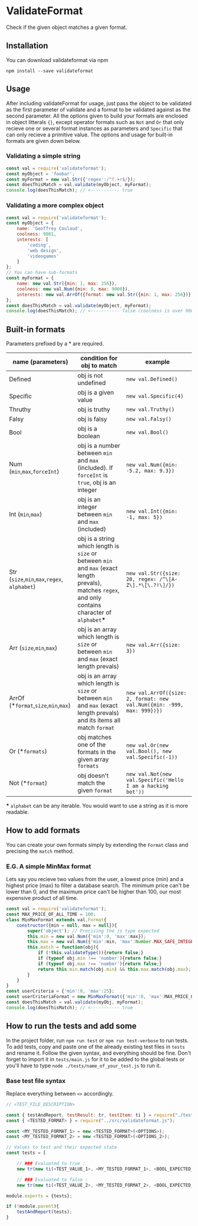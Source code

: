 # ValidateFormat
 Check if the given object matches a given format.


## Installation
You can download validateformat via npm
```
npm install --save validateformat
```

## Usage
After including validateFormat for usage, just pass the object to be validated as the first parameter of validate and a format to be validated against as the second parameter.
All the options given to build your formats are enclosed in object litterals `{}`, except operator formats such as `Not` and `Or` that only recieve one or several format instances as parameters and `Specific` that can only recieve a primitive value.
The options and usage for built-in formats are given down below.

### Validating a simple string
```js
const val = require('validateformat');
const myObject = 'foobar'; 
const myFormat = new val.Str({'regex':/^f.+r$/});
const doesThisMatch = val.validate(myObject, myFormat);
console.log(doesThisMatch); // <----------- true
```

### Validating a more complex object
```js
const val = require('validateformat');
const myObject = {
	name: 'Geoffrey Coulaud',
	coolness: 9001,
	interests: [
		'coding',
		'web design',
		'videogames'
	]
};
// You can have sub-formats
const myFormat = {
	name: new val.Str({min: 1, max: 256}),
	coolness: new val.Num({min: 0, max: 9000}),
	interests: new val.ArrOf({format: new val.Str({min: 1, max: 256})})
};
const doesThisMatch = val.validate(myObject, myFormat);
console.log(doesThisMatch); // <----------- false (coolness is over 9000)
```

## Built-in formats
Parameters prefixed by a * are required.

| name (parameters) | condition for obj to match | example |
| ----------------- | -------------------------- | ------- |
| Defined | obj is not undefined | `new val.Defined()` |
| Specific | obj is a given value | `new val.Specific(4)` |
| Thruthy | obj is truthy | `new val.Truthy()` | 
| Falsy | obj is falsy | `new val.Falsy()` |
| Bool | obj is a boolean | `new val.Bool()` |
| Num (`min`,`max`,`forceInt`) | obj is a number between `min` and `max` (included). If `forceInt` is `true`, obj is an integer  | `new val.Num({min: -5.2, max: 9.3})` |
| Int (`min`,`max`) | obj is an integer between `min` and `max` (included) | `new val.Int({min: -1, max: 5})` |
| Str (`size`,`min`,`max`,`regex`, `alphabet`) | obj is a string which length is `size` or between `min` and `max` (exact length prevals), matches `regex`, and only contains character of `alphabet`**\*** | `new val.Str({size: 20, regex: /^\[A-Z\].*\[\.?!\]/})` |
| Arr (`size`,`min`,`max`) | obj is an array which length is `size` or between `min` and `max` (exact length prevals) | `new val.Arr({size: 3})` |
| ArrOf (\*`format`,`size`,`min`,`max`) | obj is an array which length is `size` or between `min` and `max` (exact length prevals) and its items all match `format` | `new val.ArrOf({size: 2, format: new val.Num({min: -999, max: 999})})` |
| Or (\*`formats`) | obj matches one of the formats in the given array `formats` | `new val.Or(new val.Bool(), new val.Specific(-1))` |
| Not (\*`format`) | obj doesn't match the given `format` | `new val.Not(new val.Specific('Hello I am a hacking bot'))` |

**\*** `alphabet` can be any iterable. You would want to use a string as it is more readable. 

## How to add formats
You can create your own formats simply by extending the `Format` class and precising the `match` method.
### E.G. A simple MinMax format
Lets say you recieve two values from the user, a lowest price (min) and a highest price (max) to filter a database search.
The minimum price can't be lower than 0, and the maximum price can't be higher than 100, our most expensive product of all time.
```js
const val = require('validateformat');
const MAX_PRICE_OF_ALL_TIME = 100;
class MinMaxFormat extends val.Format{
	constructor({min = null, max = null}){
		super('object'); // Precising the js type expected
		this.min = new val.Num({'min':0, 'max':max});
		this.max = new val.Num({'min':min, 'max':Number.MAX_SAFE_INTEGER});
		this.match = function(obj){
			if (!this.validateType()){return false;}
			if (typeof obj.min !== 'number'){return false;}
			if (typeof obj.max !== 'number'){return false;}
			return this.min.match(obj.min) && this.max.match(obj.max);
		}
	}
}
const userCriteria = {'min':0, 'max':25};
const userCriteriaFormat = new MinMaxFormat({'min':0, 'max':MAX_PRICE_OF_ALL_TIME});
const doesThisMatch = val.validate(myObj, myFormat);
console.log(doesThisMatch); // <----------- true
```

## How to run the tests and add some
In the project folder, run `npm run test` or `npm run test-verbose` to run tests.  
To add tests, copy and paste one of the already existing test files in `tests` and rename it. Follow the given syntax, and everything should be fine.
Don't forget to import it in `tests/main.js` for it to be added to the global tests or you'll have to type `node ./tests/name_of_your_test.js` to run it.

### Base test file syntax
Replace everything between `<>` accordingly.
```js 
// <TEST_FILE_DESCRIPTION>

const { testAndReport, testResult: tr, testItem: ti } = require("./test-suite.js");
const { <TESTED_FORMAT> } = require("../src/validateformat.js");

const <MY_TESTED_FORMAT_1> = new <TESTED_FORMAT>(<OPTIONS>);
const <MY_TESTED_FORMAT_2> = new <TESTED_FORMAT>(<OPTIONS_2>);

// Values to test and their expected state
const tests = [

	// ### Evaluated to true :
	new tr(new ti(<TEST_VALUE_1>, <MY_TESTED_FORMAT_1>, <BOOL_EXPECTED_OUTPUT>, "<TEST_DESC>")),

	// ### Evaluated to false :
	new tr(new ti(<TEST_VALUE_2>, <MY_TESTED_FORMAT_2>, <BOOL_EXPECTED_OUTPUT>, "<TEST_DESC>")),];

module.exports = {tests};

if (!module.parent){
	testAndReport(tests);
}
```
